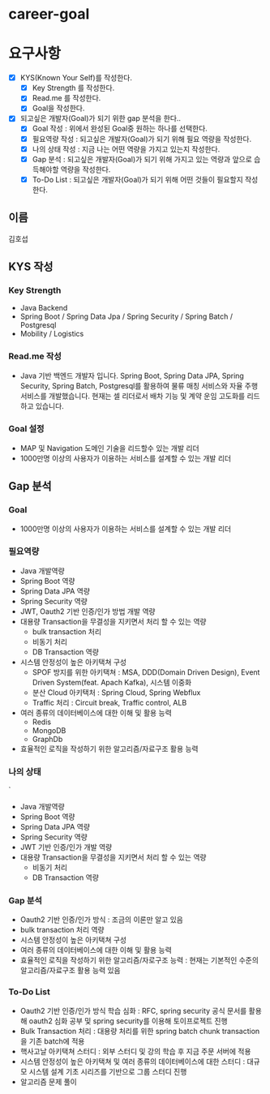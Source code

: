 # career-goal

# 요구사항

-   [x] KYS(Known Your Self)를 작성한다.
    -   [x] Key Strength 를 작성한다.
    -   [x] Read.me 를 작성한다.
    -   [x] Goal을 작성한다.
-   [x] 되고싶은 개발자(Goal)가 되기 위한 gap 분석을 한다..
    -   [x] Goal 작성 : 위에서 완성된 Goal중 원하는 하나를 선택한다.
    -   [x] 필요역량 작성 : 되고싶은 개발자(Goal)가 되기 위해 필요 역량을 작성한다.
    -   [x] 나의 상태 작성 : 지금 나는 어떤 역량을 가지고 있는지 작성한다.
    -   [x] Gap 분석 : 되고싶은 개발자(Goal)가 되기 위해 가지고 있는 역량과 앞으로 습득해야할 역량을 작성한다.
    -   [x] To-Do List : 되고싶은 개발자(Goal)가 되기 위해 어떤 것들이 필요할지 작성한다.

## 이름

김호섭

## KYS 작성

### Key Strength

-   Java Backend
-   Spring Boot / Spring Data Jpa / Spring Security / Spring Batch / Postgresql
-   Mobility / Logistics

### Read.me 작성

-   Java 기반 백엔드 개발자 입니다. Spring Boot, Spring Data JPA, Spring Security, Spring Batch, Postgresql를 활용하여 물류 매칭 서비스와 자율 주행 서비스를 개발했습니다. 현재는 셀 리더로서 배차 기능 및 계약 운임 고도화를 리드하고 있습니다.

### Goal 설정

-   MAP 및 Navigation 도메인 기술을 리드할수 있는 개발 리더
-   1000만명 이상의 사용자가 이용하는 서비스를 설계할 수 있는 개발 리더

## Gap 분석

### Goal

-   1000만명 이상의 사용자가 이용하는 서비스를 설계할 수 있는 개발 리더

### 필요역량

-   Java 개발역량
-   Spring Boot 역량
-   Spring Data JPA 역량
-   Spring Security 역량
-   JWT, Oauth2 기반 인증/인가 방법 개발 역량
-   대용량 Transaction을 무결성을 지키면서 처리 할 수 있는 역량
    -   bulk transaction 처리
    -   비동기 처리
    -   DB Transaction 역량
-   시스템 안정성이 높은 아키택쳐 구성
    -   SPOF 방지를 위한 아키택쳐 : MSA, DDD(Domain Driven Design), Event Driven System(feat. Apach Kafka), 시스템 이중화
    -   분산 Cloud 아키택처 : Spring Cloud, Spring Webflux
    -   Traffic 처리 : Circuit break, Traffic control, ALB
-   여러 종류의 데이터베이스에 대한 이해 및 활용 능력
    -   Redis
    -   MongoDB
    -   GraphDb
-   효율적인 로직을 작성하기 위한 알고리즘/자료구조 활용 능력

### 나의 상태
`
-   Java 개발역량
-   Spring Boot 역량
-   Spring Data JPA 역량
-   Spring Security 역량
-   JWT 기반 인증/인가 개발 역량
-   대용량 Transaction을 무결성을 지키면서 처리 할 수 있는 역량
    -   비동기 처리
    -   DB Transaction 역량

### Gap 분석

-   Oauth2 기반 인증/인가 방식 : 조금의 이론만 알고 있음
-   bulk transaction 처리 역량
-   시스템 안정성이 높은 아키택쳐 구성
-   여러 종류의 데이터베이스에 대한 이해 및 활용 능력
-   효율적인 로직을 작성하기 위한 알고리즘/자로구조 능력 : 현재는 기본적인 수준의 알고리즘/자료구조 활용 능력 있음

### To-Do List

-   Oauth2 기반 인증/인가 방식 학습 심화 : RFC, spring security 공식 문서를 활용해 oauth2 심화 공부 및 spring security를 이용해 토이프로젝트 진행
-   Bulk Transaction 처리 : 대용량 처리를 위한 spring batch chunk transaction 을 기존 batch에 적용
-   핵사고날 아키택쳐 스터디 : 외부 스터디 및 강의 학습 후 지금 주문 서버에 적용
-   시스템 안정성이 높은 아키택쳐 및 여러 종류의 데이터베이스에 대한 스터디 : 대규모 시스템 설계 기초 시리즈를 기반으로 그룹 스터디 진행
-   알고리즘 문제 풀이

